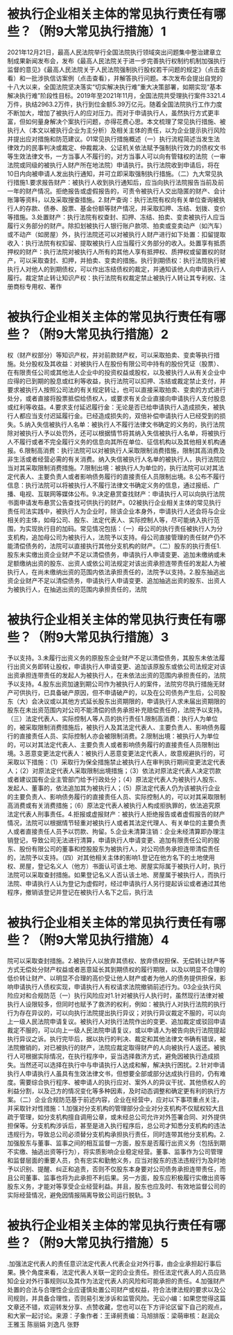 # 被执行企业相关主体的常见执行责任有哪些？（附9大常见执行措施）1

2021年12月21日，最高人民法院举行全国法院执行领域突出问题集中整治建章立制成果新闻发布会，发布《最高人民法院关于进一步完善执行权制约机制加强执行监督的意见》《最高人民法院关于人民法院强制执行股权若干问题的规定》（点击查看）和一批涉执信访案例（点击查看），并解答执行问题。本次发布会提出自党的十八大以来，全国法院坚决落实“切实解决执行难”重大决策部署，如期实现“基本解决执行难”阶段性目标。2019年至2021年11月，全国法院共受理执行案件3321.4万件，执结2963.2万件，执行到位金额5.39万亿元。随着全国法院执行工作力度不断加大，增加了被执行人的应对压力。而对于申请执行人，虽然执行方式更丰富，但如何量身解决个案执行问题，亦得花费心思。本文梳理了常见执行措施、被执行人（本文以被执行企业为主分析）及相关主体的责任，以为企业提示执行风险并提出应对措施和防范建议。01常见执行措施概述（一）执行流程简述当发生法律效力的民事判决或裁定、仲裁裁决、公证机关依法赋予强制执行效力的债权文书等生效法律文书，一方当事人不履行的，对方当事人可以向有管辖权的法院（一审法院或同级的被执行人财产所在地法院）申请执行。执行法院收到申请后，将在10日内向被申请人发出执行通知，并可立即采取强制执行措施。（二）九大常见执行措施1.要求报告财产：被执行人收到执行通知后，应当向执行法院报告当前及前一年的财产情况。拒绝报告或虚假报告的，可责令被执行人交出隐匿的财产、会计账簿等资料，以及采取搜查措施。2.财产查询：执行法院有权向有关单位查询被执行人的存款、债券、股票、基金份额等财产情况，并采取扣押、冻结、划拨、变价等措施。3.处置财产：执行法院有权查封、扣押、冻结、拍卖、变卖被执行人应当履行义务部分的财产。除扣划被执行人银行账户款项、拍卖或变卖动产（如汽车）或不动产（如房屋）外，执行法院还可以对被执行人财产进行如下处置：扣留提取收入：执行法院有权扣留、提取被执行人应当履行义务部分的收入。处置享有抵质押权的财产：执行法院对被执行人所有的其他人享有抵押权、质押权或留置权的财产，可以采取查封、扣押，并拍卖、变卖的措施。执行到期债权：执行法院执行被执行人对他人的到期债权，可以作出冻结债权的裁定，并通知该他人向申请执行人履行。裁定禁止转让知识产权：执行法院有权裁定禁止被执行人转让其专利权、注册商标专用权、著作

# 被执行企业相关主体的常见执行责任有哪些？（附9大常见执行措施）2

权（财产权部分）等知识产权，并对前款财产权，可以采取拍卖、变卖等执行措施。处分股权及其收益：对被执行人在股份有限公司中持有的股份凭证（股票）、在有限责任公司或其他法人企业中的投资权益或股权，以及被执行人从有关企业中应得的已到期的股息或红利等收益，执行法院可以扣押、冻结或裁定禁止支付，并要求被执行人按照公司法的有关规定转让，也可以直接采取拍卖、变卖的方式进行处分，或者直接将股票抵偿给债权人，或要求有关企业直接向申请执行人支付股息或红利等收益。4.要求支付延迟履行金：无论是否已给申请执行人造成损失，被执行人都应当支付迟延履行金。已经造成损失的，双倍补偿申请执行人已经受到的损失。5.纳入失信被执行人名单：被执行人不履行法律文书确定的义务的，执行法院除对被执行人予以处罚外，还可以根据情节将其纳入失信被执行人名单，将被执行人不履行或者不完全履行义务的信息向其所在单位、征信机构以及其他相关机构通报。6.限制高消费：执行法院可以对被执行人采取限制消费措施，限制其高消费及非生活或者经营必需的有关消费。纳入失信被执行人名单的被执行人，执行法院应当对其采取限制消费措施。7.限制出境：被执行人为单位的，执行法院可以对其法定代表人、主要负责人或者影响债务履行的直接责任人员限制出境。8.公布不履行信息：执行法院可以将被执行人不履行法律文书确定义务的信息，通过报纸、广播、电视、互联网等媒体公布。9.决定悬赏查找财产：申请执行人可以向执行法院书面申请发布悬赏公告查找可供执行的财产。02被执行企业相关主体的常见执行责任司法实践中，被执行人为企业时，除该企业本身外，申请执行人还会将与企业相关的主体，如母公司、股东、法定代表人、实际控制人等，尽可能纳入执行范围，为实现执行目的加码。常见情况包括：（一）母公司的执行责任被执行人为分支机构，追加母公司为被执行人，法院予以支持。母公司直接管理的责任财产仍不能清偿债务的，法院可以直接执行其他分支机构的财产。（二）股东的执行责任1.股东未实缴出资企业财产不足以清偿债务，申请执行人申请变更、追加未缴纳或未足额缴纳出资的股东、出资人或依公司法规定对该出资承担连带责任的发起人为被执行人，在尚未缴纳出资的范围内依法承担责任的，法院予以支持。2.股东抽逃出资企业财产不足以清偿债务，申请执行人申请变更、追加抽逃出资的股东、出资人为被执行人，在抽逃出资的范围内承担责任的，法院

# 被执行企业相关主体的常见执行责任有哪些？（附9大常见执行措施）3

予以支持。3.未履行出资义务的原股东企业财产不足以清偿债务，其股东未依法履行出资义务即转让股权，申请执行人申请变更、追加该原股东或依公司法规定对该出资承担连带责任的发起人为被执行人，在未依法出资的范围内承担责任的，法院予以支持。4.股东出资加速到期公司作为被执行人的案件，法院穷尽执行措施无财产可供执行，已具备破产原因，但不申请破产的，以及在公司债务产生后，公司股东（大）会决议或以其他方式延长股东出资期限的，申请执行人求未届出资期限的股东在未出资范围内对公司不能清偿的债务承担补充赔偿责任的，法院予以支持。（三）法定代表人、实际控制人等人员的执行责任1.限制高消费：执行人为单位的，被采取限制消费措施后，被执行人及其法定代表人、主要负责人、影响债务履行的直接责任人员、实际控制人亦会被限制消费。2.限制出境：被执行人为单位的，可以对其法定代表人、主要负责人或者影响债务履行的直接责任人员限制出境。3.恶意变更法定代表人：被执行人恶意变更法定代表人，故意规避执行的，可采取以下措施：（1）采取行为保全措施禁止被执行人在审判执行期间变更法定代表人；（2）对原法定代表人采取限制出境措施；（3）依法对原法定代表人决定罚款或者建议国有企业主管部门给予行政处分；（4）原法定代表人为被执行人股东、发起人、董事的，依法追加其为被执行人；（5）原法定代表人仍为该被执行企业的主要负责人、影响债务履行的直接责任人员、实际控制人的，可以对其采取限制高消费或有关消费措施；（6）原法定代表人被执行人构成拒执罪的，依法追究原法定代表人刑事责任。4.拒报或虚报财产：被执行人拒绝报告或者虚假报告的财产情况，法院可以根据情节轻重对被执行人或者其法定代理人、有关单位的主要负责人或者直接责任人员予以罚款、拘留。5.企业未清算注销：企业未经清算即办理注销登记，导致公司无法进行清算，申请执行人申请变更、追加有限责任公司的股东、股份有限公司的董事和控股股东为被执行人，对公司债务承担连带清偿责任的，法院予以支持。（四）对其他相关主体的影响1.登记在他方名下的土地使用权、房屋，登记名义人（他方）书面认可该土地、房屋实际属于被执行人时，执行法院可以采取查封措施。如果登记名义人否认该土地、房屋属于被执行人，而执行法院、申请执行人认为登记为虚假时，经过申请执行人另行提起诉讼或者通过其他程序，撤销该登记并登记在被执行人名下之后，执行法

# 被执行企业相关主体的常见执行责任有哪些？（附9大常见执行措施）4

院可以采取查封措施。2.被执行人以放弃其债权、放弃债权担保、无偿转让财产等方式无偿处分财产权益或者恶意延长其到期债权的履行期限，以及以明显不合理的低价转让财产、以明显不合理的高价受让他人财产或者为他人的债务提供担保，影响申请执行人债权实现，申请执行人有权请求法院撤销前述行为。03企业执行风险应对和合规防范（一）执行风险应对1.针对被执行人执行时，虽然现行法律对被执行人设限较多，但同时也赋予了救济的权利，例如：被执行人对执行法院的执行行为存在异议的，可以向执行法院提出执行异议；对执行异议裁定不服的，可以向上一级人民法院申请复议。被执行人对执行法院作出的变更、追加裁定或驳回申请裁定不服的，可以向上一级人民法院申请复议，或以申请人为被告向执行法院提起执行异议之诉。执行完毕后，据以执行的判决、裁定和其他法律文书确有错误，被法院撤销的，对已被执行的财产，法院应裁定取得财产的人向被执行人返还。被执行人可根据实际情况，在执行程序中，妥当选择救济方式，避免因被执行造成损失。当然还可以选择在执行中与申请执行人达成和解，解决执行困扰。2.针对申请执行人申请执行人虽具有生效法律文书，但想要全部或部分达成执行目的，仍有难度。需要综合执行程序、被申请人的执行应对、案外人的异议干扰、其他债权人的利益分割，以及己方的情况变化等多种因素，及时动态调整和确定更有利的执行方案。（二）企业合规防范基于前述内容，企业在经营中，应对以下事项重点关注，并采取针对性措施：1.加强对分支机构的管理部分企业对分支机构不仅赋权较大且疏于管理，如分支机构擅自调用公章，或未经总公司允许对外签署合同、对外提供担保等。分支机构涉诉后，甚至是进入执行程序后，总公司才知悉分支机构的违法违规行为，导致总公司必须替分支机构承担执行责任，同时连带其他分支机构。2.加强股东与董事、监事之间的相互监督一方面，股东是否履行出资义务（包括到期不实缴、抽逃出资等行为），将实质影响企业稳定经营。董事、监事作为公司管理和监督层面的重要人员，负有忠实和勤勉义务，应当对股东的违法违规行为及时地予以识别、提醒、纠正和追责，否则不仅股东本身要对公司债务承担连带责任，而且公司董事、监事也将为此承担不利后果。另一方面，股东应积极履行实缴出资等股东义务，才能对等享受企业经营利益。并且，股东也应及时、有效地监督公司的实际经营情况，避免因情报隔离导致公司运行脱轨。3

# 被执行企业相关主体的常见执行责任有哪些？（附9大常见执行措施）5

.加强法定代表人的责任意识法定代表人代表企业对外行事，由企业承担起行事后果。换个角度来看，法定代表人关联一定的企业责任。担任法定代表人的人员应熟知企业对外行事规则以及其作为法定代表人的风险和可能承担的责任。4.加强财产处置的合法与合理性企业应谨慎处置公司财产或权益，符合法律法规的要求以及公司规则，并具备合理性，否则易引发涉诉和监管风险。无讼小编：如果您觉得这篇文章还不错，欢迎转发分享、点赞收藏，您也可以在下方评论区留下自己的观点，和大家一起讨论。来源：子象作者：王译舸责编：马旭排版：梁萌审核：赵润众 王雅玉 陈丽娟 刘逸凡 张野

